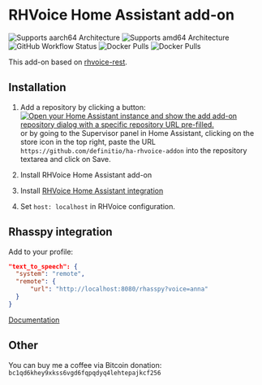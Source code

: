 # RHVoice Home Assistant add-on

![Supports aarch64 Architecture][aarch64-shield]
![Supports amd64 Architecture][amd64-shield]
![GitHub Workflow Status](https://img.shields.io/github/actions/workflow/status/definitio/ha-rhvoice-addon/builder.yml)
![Docker Pulls](https://img.shields.io/docker/pulls/definitio/ha-rhvoice-addon-aarch64?label=aarch64%20pulls)
![Docker Pulls](https://img.shields.io/docker/pulls/definitio/ha-rhvoice-addon-amd64?label=amd64%20pulls)

This add-on based on [rhvoice-rest](https://github.com/Aculeasis/rhvoice-rest).

## Installation

1. Add a repository by clicking a button: [![Open your Home Assistant instance and show the add add-on repository dialog with a specific repository URL pre-filled.](https://my.home-assistant.io/badges/supervisor_add_addon_repository.svg)](https://my.home-assistant.io/redirect/supervisor_add_addon_repository/?repository_url=https%3A%2F%2Fgithub.com%2Fdefinitio%2Fha-rhvoice-addon)
   or by going to the Supervisor panel in Home Assistant, clicking on the store icon in the top right, paste the URL `https://github.com/definitio/ha-rhvoice-addon` into the repository textarea and click on Save.

2. Install RHVoice Home Assistant add-on
3. Install [RHVoice Home Assistant integration](https://github.com/definitio/ha-rhvoice)
4. Set `host: localhost` in RHVoice configuration.

[aarch64-shield]: https://img.shields.io/badge/aarch64-yes-green.svg
[amd64-shield]: https://img.shields.io/badge/amd64-yes-green.svg

## Rhasspy integration

Add to your profile:

```json
"text_to_speech": {
  "system": "remote",
  "remote": {
      "url": "http://localhost:8080/rhasspy?voice=anna"
  }
}
```

[Documentation](https://rhasspy.readthedocs.io/en/latest/text-to-speech/#remote)

## Other

You can buy me a coffee via Bitcoin donation: `bc1qd6khey9xkss6vgd6fqpqdyq4lehtepajkcf256`
